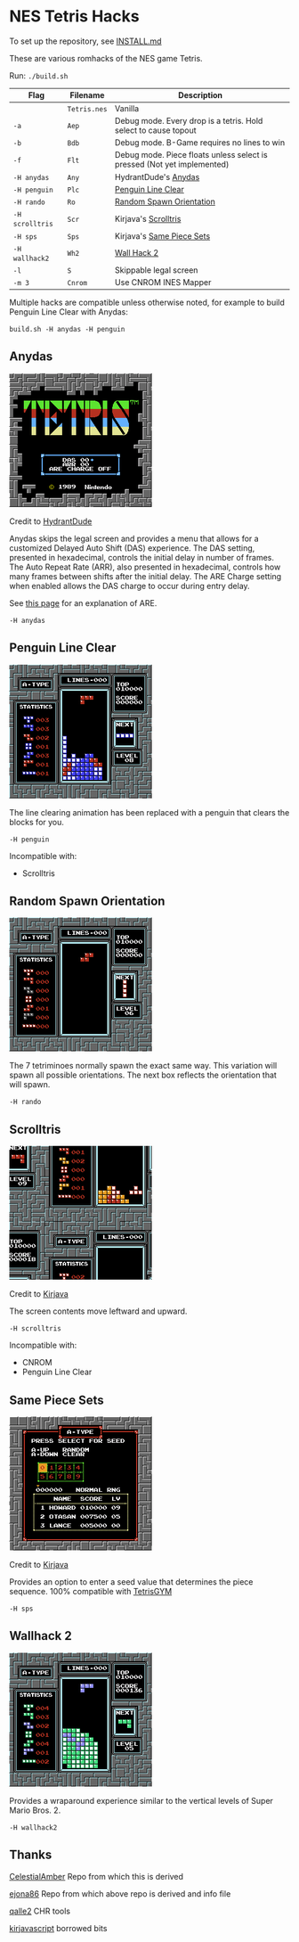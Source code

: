 # NES Tetris Hacks

To set up the repository, see [INSTALL.md](INSTALL.md)

These are various romhacks of the NES game Tetris.

Run:
`./build.sh`

| Flag        | Filename    | Description            | 
| ----------- | ----------- |------------------------|
|             |`Tetris.nes`| Vanilla                |
| `-a`        | `Aep`      | Debug mode.  Every drop is a tetris.  Hold select to cause topout |
| `-b`        | `Bdb`      | Debug mode.  B-Game requires no lines to win |
| `-f`        | `Flt`      | Debug mode.  Piece floats unless select is pressed (Not yet implemented) |
| `-H anydas` | `Any`      | HydrantDude's [Anydas](#anydas) |
| `-H penguin`| `Plc`      | [Penguin Line Clear](#penguin-line-clear) |
| `-H rando`  | `Ro`       | [Random Spawn Orientation](#random-spawn-orientation) |
| `-H scrolltris`| `Scr`   | Kirjava's [Scrolltris](#scrolltris) |
| `-H sps`    | `Sps`      | Kirjava's [Same Piece Sets](#same-piece-sets) |
| `-H wallhack2`| `Wh2`    | [Wall Hack 2](#wallhack-2) |
| `-l`        | `S`        | Skippable legal screen |
| `-m 3`      | `Cnrom`    | Use CNROM INES Mapper  |

Multiple hacks are compatible unless otherwise noted, for example to build Penguin Line Clear with Anydas:

    build.sh -H anydas -H penguin

## Anydas

![Anydas](./assets/Anydas.png)

Credit to [HydrantDude](https://www.youtube.com/@hydrantdude3642)

Anydas skips the legal screen and provides a menu that allows for a customized Delayed Auto Shift (DAS) experience.  The DAS setting, presented in hexadecimal, controls the initial delay in number of frames.  The Auto Repeat Rate (ARR), also presented in hexadecimal, controls how many frames between shifts after the initial delay.   The ARE Charge setting when enabled allows the DAS charge to occur during entry delay.   

See [this page](https://tetris.fandom.com/wiki/ARE) for an explanation of ARE.

    -H anydas


## Penguin Line Clear

![PenguinLineClear](./assets/PenguinLineClear.gif)

The line clearing animation has been replaced with a penguin that clears the blocks for you.

    -H penguin

Incompatible with:
* Scrolltris

## Random Spawn Orientation

![RandomOrientation](./assets/RandomOrientation.png)

The 7 tetriminoes normally spawn the exact same way.  This variation will spawn all possible orientations.  The next box reflects the orientation that will spawn.

    -H rando

## Scrolltris

![Scrolltris](./assets/Scrolltris.gif)

Credit to [Kirjava](https://kirjava.xyz/)

The screen contents move leftward and upward.

    -H scrolltris

Incompatible with:
* CNROM
* Penguin Line Clear

## Same Piece Sets

![SamePieceSets](./assets/SamePieceSets.png)

Credit to [Kirjava](https://kirjava.xyz/)

Provides an option to enter a seed value that determines the piece sequence.  100% compatible with [TetrisGYM](https://github.com/kirjavascript/TetrisGYM)

    -H sps


## Wallhack 2

![Wallhack2](./assets/Wallhack2.gif)

Provides a wraparound experience similar to the vertical levels of Super Mario Bros. 2.  

    -H wallhack2


## Thanks

[CelestialAmber](https://github.com/CelestialAmber/TetrisNESDisasm) Repo from which this is derived

[ejona86](https://github.com/ejona86/taus) Repo from which above repo is derived and info file

[qalle2](https://github.com/qalle2/nes-util) CHR tools

[kirjavascript](https://github.com/kirjavascript/TetrisGYM) borrowed bits

